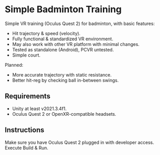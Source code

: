 # Simple Badminton Training
Simple VR training (Oculus Quest 2) for badminton, with basic features:

- Hit trajectory & speed (velocity).
- Fully functional & standardized VR environment.
- May also work with other VR platform with minimal changes.
- Tested as standalone (Android), PCVR untested.
- Simple court.

Planned:

- More accurate trajectory with static resistance.
- Better hit-reg by checking ball in-between swings.

## Requirements

- Unity at least v2021.3.4f1.
- Oculus Quest 2 or OpenXR-compatible headsets.

## Instructions

Make sure you have Oculus Quest 2 plugged in with developer access. Execute Build & Run.